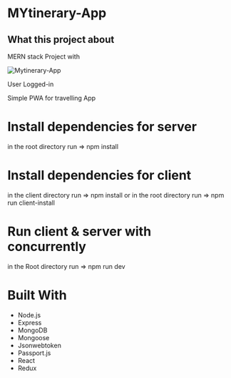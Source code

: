 # MYtinerary-App

## What this project about

MERN stack Project with

![Mytinerary-App](https://user-images.githubusercontent.com/45729368/66040060-d2c9ea00-e516-11e9-925a-09a580543b0f.png)

User Logged-in

Simple PWA for travelling App

# Install dependencies for server

in the root directory run => npm install

# Install dependencies for client

in the client directory run => npm install
or in the root directory run => npm run client-install

# Run client & server with concurrently

in the Root directory run => npm run dev

# Built With

- Node.js
- Express
- MongoDB
- Mongoose
- Jsonwebtoken
- Passport.js
- React
- Redux
